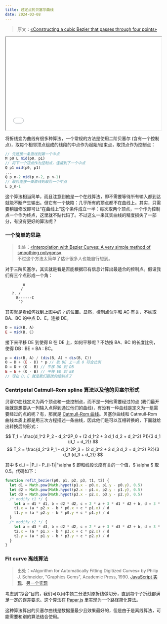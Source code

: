 ```yaml
---
title: 过定点的贝塞尔曲线
date: 2024-03-08
---
```


> 原文：[&laquo;Constructing a cubic Bezier that passes through four points&raquo;](https://apoorvaj.io/cubic-bezier-through-four-points/)

<iframe src="/i/bezier-through-points.html" width="100%" height="300px"></iframe>

将折线变为曲线有很多种算法，一个常规的方法是使用二阶贝塞尔 (含有一个控制点)，取每个相邻顶点组成的线段的中点作为起始/结束点，取顶点作为控制点：

```js
// 先连接一条直线到第一个中点
M p0 L mid(p0, p1)
// 将下一个顶点作为控制点，连接到下一个中点
Q p1 mid(p0, p1)
...
Q p_n-2 mid(p_n-2, p_n-1)
// 最后连接一条直线到最后一个中点
L p_n-1
```

这个算法相当简单，而且注意到他是一个在线算法，即不需要等待所有输入都到达就能不断产生输出。但它有一个缺陷：几乎所有的顶点都不在曲线上。其实，只需要稍加修改即可让<q>在曲线上</q>这个条件成立一半：每次取两个顶点，一个作为控制点一个作为终点，这里就不贴代码了。不过这么一来其实曲线的精度损失了一部分，有没有更好的算法呢？

### 一个简单的思路

> 出处：[&laquo;Interpolation with Bezier Curves: A very simple method of smoothing polygons&raquo;](https://agg.sourceforge.net/antigrain.com/research/bezier_interpolation/index.html)\
> 不过这个方法太简单了估计很多人也能自行想到。

对于三阶贝塞尔，其实就是看是否能根据已有信息计算出最适合的控制点。假设我们有三个点形成一个角：

```
        A
       /
   ?. /
     B------C
      `?
```

其实就是看如何找到上图中的 `?` 的位置。显然，控制点似乎和 AC 有关，不妨取 BA、BC 的中点 D、E，连接 DE。

```js
D = mid(B, A)
E = mid(B, C)
```

接下来平移 DE 到使得 B 在 DE 上，如何平移呢？不妨按 BA、BC 的长度比例，使得 DB : BE = BA : BC。

```js
p = dis(B, A) / (dis(B, A) + dis(B, C))
O = D + (E - D) * p // 取 DE 上一点 O 符合比例
D = D + (O - B) // 平移 DO 到 DB
E = E + (O - B) // 平移 EO 到 EB
// 现在 D、E 就是我们要找的控制点了
```

### Centripetal Catmull&ndash;Rom spline 算法以及他的贝塞尔形式

贝塞尔曲线定义为两个顶点和一些控制点，而不是一列他需要经过的点 (我们最开始就是想要从一列输入点得到通过他们的曲线)，有没有一种曲线是定义为一组需要经过的点的呢？有，那就是 [Catmull-Rom 曲线](http://www.cemyuksel.com/research/catmullrom_param/catmullrom_cad.pdf)。贝塞尔曲线和 Catmull-Rom 曲线本质上都是用三次方程描述一条曲线，因此他们是可以互相转换的，下面就给出转换后的形式：

$$ T_1 = \frac{d_1^2 P_2 - d_2^2P_0 + (2 d_1^2 + 3 d_1 d_2 + d_2^2) P1}{3 d_1 (d_1 + d_2)} $$
$$ T_2 = \frac{d_2^3 P_1 - d_2^2P_3 + (2 d_3^2 + 3 d_3 d_2 + d_2^2) P2}{3 d_3 (d_3 + d_2)} $$

<!-- prettier-ignore -->
其中 $ d_i = |P_i - P_{i-1}|^\alpha $ 即和线段长度有关的一个值，$ \alpha $ 取 0.5。代码如下：

<!-- prettier-ignore -->
```js
function refit_bezier(p0, p1, p2, p3, t1, t2) {
  let d1 = Math.pow(Math.hypot(p1.x - p0.x, p1.y - p0.y), 0.5)
  let d2 = Math.pow(Math.hypot(p2.x - p1.x, p2.y - p1.y), 0.5)
  let d3 = Math.pow(Math.hypot(p3.x - p2.x, p3.y - p2.y), 0.5)
  /* modify t1 */ {
    let a = d1 * d1, b = d2 * d2, c = 2 * a + 3 * d1 * d2 + b, d = 3 * d1 * (d1 + d2)
    t1.x = (a * p2.x - b * p0.x + c * p1.x) / d
    t1.y = (a * p2.y - b * p0.y + c * p1.y) / d
  }
  /* modify t2 */ {
    let a = d3 * d3, b = d2 * d2, c = 2 * a + 3 * d3 * d2 + b, d = 3 * d3 * (d3 + d2)
    t2.x = (a * p1.x - b * p3.x + c * p2.x) / d
    t2.y = (a * p1.y - b * p3.y + c * p2.y) / d
  }
}
```

### Fit curve 离线算法

> 出处：&laquo;Algorithm for Automatically Fitting Digitized Curves&raquo; by Philip J. Schneider, "Graphics Gems", Academic Press, 1990.
> [JavaScript 实现](https://github.com/odiak/fit-curve/blob/master/packages/fit-curve/src/index.ts)、[另一个实现](https://github.com/soswow/fit-curve)

考虑到<q>拟合</q>目的，我们可以用牛顿二分法对原折线做切分，直到每个子折线都满足一定的误差要求。这个算法在 [Papar.js](http://paperjs.org/examples/path-simplification/) 里实现为一个路径简化算法。

这种算法算出的贝塞尔曲线是数据量最少且效果最好的，但是由于是离线算法，可能需要和别的算法结合使用。
